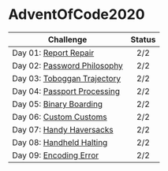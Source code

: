 # AdventOfCode2020

| Challenge                                                                        | Status |
| --------------------------------------------------------------------- | :----: |
| Day 01: [Report Repair](https://adventofcode.com/2020/day/1)              |  2/2  |
| Day 02: [Password Philosophy](https://adventofcode.com/2020/day/2)              |  2/2  |
| Day 03: [Toboggan Trajectory](https://adventofcode.com/2020/day/3)              |  2/2  |
| Day 04: [Passport Processing](https://adventofcode.com/2020/day/4)              |  2/2  |
| Day 05: [Binary Boarding](https://adventofcode.com/2020/day/5)              |  2/2  |
| Day 06: [Custom Customs](https://adventofcode.com/2020/day/6)              |  2/2  |
| Day 07: [Handy Haversacks](https://adventofcode.com/2020/day/7)              |  2/2  |
| Day 08: [Handheld Halting](https://adventofcode.com/2020/day/8)              |  2/2  |
| Day 09: [Encoding Error](https://adventofcode.com/2020/day/9)              |  2/2  |
